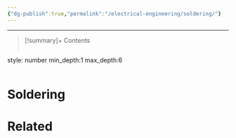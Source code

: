 ```yaml
---
{"dg-publish":true,"permalink":"/electrical-engineering/soldering/"}
---
```


---

>[!summary]+ Contents
>```toc
style: number
min_depth:1
max_depth:6 
>```

# Soldering



# Related
